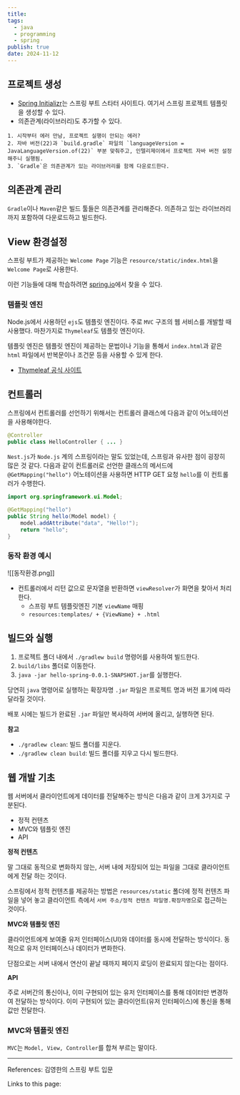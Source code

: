 ```yaml
---
title: 
tags:
  - java
  - programming
  - spring
publish: true
date: 2024-11-12
---
```

## 프로젝트 생성

- [Spring Initializr](https://start.spring.io/)는 스프링 부트 스타터 사이트다. 여기서 스프링 프로젝트 템플릿을 생성할 수 있다.
- 의존관계(라이브러리)도 추가할 수 있다.

```
1. 시작부터 에러 만남, 프로젝트 실행이 안되는 에러?
2. 자바 버전(22)과 `build.gradle` 파일의 `languageVersion = JavaLanguageVersion.of(22)` 부분 맞춰주고, 인텔리제이에서 프로젝트 자바 버전 설정 해주니 실행됨.
3. `Gradle`은 의존관계가 있는 라이브러리를 함께 다운로드한다.
```

## 의존관계 관리
`Gradle`이나 `Maven`같은 빌드 툴들은 의존관계를 관리해준다. 의존하고 있는 라이브러리까지 포함하여 다운로드하고 빌드한다.


## View 환경설정
스프링 부트가 제공하는 `Welcome Page` 기능은 `resource/static/index.html`을 `Welcome Page`로 사용한다.

이런 기능들에 대해 학습하려면 [spring.io](https://spring.io)에서 찾을 수 있다.

### 템플릿 엔진
Node.js에서 사용하던 `ejs`도 템플릿 엔진이다. 주로 `MVC` 구조의 웹 서비스를 개발할 때 사용했다.
마찬가지로 `Thymeleaf`도 템플릿 엔진이다.

템플릿 엔진은 템플릿 엔진이 제공하는 문법이나 기능을 통해서 `index.html`과 같은 `html` 파일에서 반복문이나 조건문 등을 사용할 수 있게 한다. 

- [Thymeleaf 공식 사이트](https://thymeleaf.org)

## 컨트롤러
스프링에서 컨트롤러를 선언하기 위해서는 컨트롤러 클래스에 다음과 같이 어노테이션을 사용해야한다.

```java
@Controller
public class HelloController { ... }
```

`Nest.js`가 `Node.js` 계의 스프링이라는 말도 있었는데, 스프링과 유사한 점이 굉장히 많은 것 같다.
다음과 같이 컨트롤러로 선언한 클래스의 메서드에 `@GetMapping("hello")` 어노테이션을 사용하면 HTTP GET 요청 `hello`를 이 컨트롤러가 수행한다.

```java
import org.springframework.ui.Model;

@GetMapping("hello")  
public String hello(Model model) {  
	model.addAttribute("data", "Hello!");  
	return "hello";  
}  
```

### 동작 환경 예시
![[동작환경.png]]
- 컨트롤러에서 리턴 값으로 문자열을 반환하면 `viewResolver`가 화면을 찾아서 처리한다.
	- 스프링 부트 템플릿엔진 기본 `viewName` 매핑
	- `resources:templates/ + {ViewName} + .html`

## 빌드와 실행
1. 프로젝트 폴더 내에서 `./gradlew build` 명령어를 사용하여 빌드한다.
2. `build/libs` 폴더로 이동한다.
3. `java -jar hello-spring-0.0.1-SNAPSHOT.jar`를 실행한다.

당연히 `java` 명령어로 실행하는 확장자명 `.jar` 파일은 프로젝트 명과 버전 표기에 따라 달라질 것이다.

배포 시에는 빌드가 완료된 `.jar` 파일만 복사하여 서버에 올리고, 실행하면 된다.

**참고**

- `./gradlew clean`: 빌드 폴더를 지운다.
- `./gradlew clean build`: 빌드 폴더를 지우고 다시 빌드한다.

## 웹 개발 기초
웹 서버에서 클라이언트에게 데이터를 전달해주는 방식은 다음과 같이 크게 3가지로 구분된다.

- 정적 컨텐츠
- MVC와 템플릿 엔진
- API

**정적 컨텐츠**

말 그대로 동적으로 변화하지 않는, 서버 내에 저장되어 있는 파일을 그대로 클라이언트에게 전달 하는 것이다.

스프링에서 정적 컨텐츠를 제공하는 방법은 `resources/static` 폴더에 정적 컨텐츠 파일을 넣어 놓고 클라이언트 측에서 `서버 주소/정적 컨텐츠 파일명.확장자명`으로 접근하는 것이다.

**MVC와 템플릿 엔진**

클라이언트에게 보여줄 유저 인터페이스(UI)와 데이터를 동시에 전달하는 방식이다. 동적으로 유저 인터페이스나 데이터가 변화한다.

단점으로는 서버 내에서 연산이 끝날 때까지 페이지 로딩이 완료되지 않는다는 점이다.


**API**

주로 서버간의 통신이나, 이미 구현되어 있는 유저 인터페이스를 통해 데이터만 변경하여 전달하는 방식이다.
이미 구현되어 있는 클라이언트(유저 인터페이스)에 통신을 통해 값만 전달한다.

### MVC와 템플릿 엔진
`MVC`는 `Model, View, Controller`를 합쳐 부르는 말이다.



---
References: 김영한의 스프링 부트 입문

Links to this page: 
